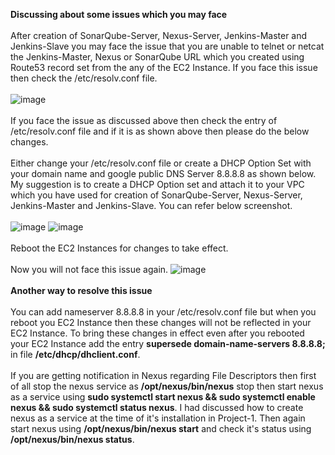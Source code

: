 **Discussing about some issues which you may face**
<br><br/>
After creation of SonarQube-Server, Nexus-Server, Jenkins-Master and Jenkins-Slave you may face the issue that you are unable to telnet or netcat the Jenkins-Master, Nexus or SonarQube URL which you created using Route53 record set from the any of the EC2 Instance. If you face this issue then check the /etc/resolv.conf file. 
<br><br/>
![image](https://github.com/singhritesh85/DevOps-Project/assets/56765895/1e5be04b-7d59-44e1-ac40-cddf9fa8ed13)
<br><br/>
If you face the issue as discussed above then check the entry of /etc/resolv.conf file and if it is as shown above then please do the below changes.
<br><br/>
Either change your /etc/resolv.conf file or create a DHCP Option Set with your domain name and google public DNS Server 8.8.8.8 as shown below. My suggestion is to create a DHCP Option set and attach it to your VPC which you have used for creation of SonarQube-Server, Nexus-Server, Jenkins-Master and Jenkins-Slave. You can refer below screenshot.
<br><br/>
![image](https://github.com/singhritesh85/DevOps-Project/assets/56765895/c2365e46-fbd4-477a-9eef-4bdc236eccf3)
![image](https://github.com/singhritesh85/DevOps-Project/assets/56765895/4bba32f0-fe7e-48ed-8d95-bd9442c0287b)
<br><br/>
Reboot the EC2 Instances for changes to take effect.
<br><br/>
Now you will not face this issue again.
![image](https://github.com/singhritesh85/DevOps-Project/assets/56765895/697c00f2-0903-4554-bd86-2fc42478e2a4)
<br><br/>
**Another way to resolve this issue**
<br><br/>
You can add nameserver 8.8.8.8 in your /etc/resolv.conf file but when you reboot you EC2 Instance then these changes will not be reflected in your EC2 Instance. To bring these changes in effect even after you rebooted your EC2 Instance add the entry **supersede domain-name-servers 8.8.8.8;** in file **/etc/dhcp/dhclient.conf**.
<br><br/>
If you are getting notification in Nexus regarding File Descriptors then first of all stop the nexus service as **/opt/nexus/bin/nexus** stop then start nexus as a service using **sudo systemctl start nexus && sudo systemctl enable nexus && sudo systemctl status nexus**. I had discussed how to create nexus as a service at the time of it's installation in Project-1. Then again start nexus using **/opt/nexus/bin/nexus start** and check it's status using **/opt/nexus/bin/nexus status**.
<br><br/>

